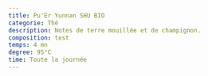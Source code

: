 ```yaml
---
title: Pu'Er Yunnan SHU BIO
categorie: Thé
description: Notes de terre mouillée et de champignon.
composition: test
temps: 4 mn
degree: 95°C
time: Toute la journée
---
```


